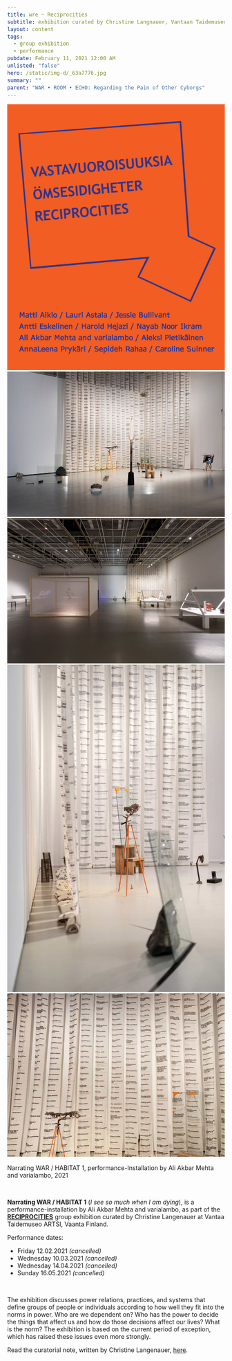 ```yaml
---
title: wre ~ Reciprocities
subtitle: exhibition curated by Christine Langnauer, Vantaan Taidemuseo ARTSI, Vantaa
layout: content
tags:
  - group exhibition
  - performance
pubdate: February 11, 2021 12:00 AM
unlisted: "false"
hero: /static/img-d/_63a7776.jpg
summary: ""
parent: "WAR • ROOM • ECHO: Regarding the Pain of Other Cyborgs"
---
```

![](/static/img-d/narrating-war-vantaan-taidemuseo-artsi.png)
![](/static/img-d/_63a7776.jpg)
![](/static/img-d/_63a7832.jpg)
![](/static/img-d/_63a7925.jpg)
![](/static/img-d/ali-akbar-mehta_-narrating-war_scrolls.jpg)

Narrating WAR / HABITAT 1, performance-Installation by Ali Akbar Mehta and varialambo, 2021

<br/>

**Narrating WAR / HABITAT 1** (*I see so much when I am dying*), is a performance-installation by Ali Akbar Mehta and varialambo, as part of the **[RECIPROCITIES](https://aliakbarmehta.com/content/war-room-echo-regarding-the-pain-of-other-cyborgs#narrating-war-vantaan-taidemuseo-artsi)** group exhibition curated by Christine Langenauer at Vantaa Taidemuseo ARTSI, Vaanta Finland.

Performance dates:

* Friday 12.02.2021 *(cancelled)*
* Wednesday 10.03.2021 *(cancelled)*
* Wednesday 14.04.2021 *(cancelled)*
* Sunday 16.05.2021 *(cancelled)*

<br/>

The exhibition discusses power relations, practices, and systems that define groups of people or individuals according to how well they fit into the norms in power. Who are we dependent on? Who has the power to decide the things that affect us and how do those decisions affect our lives? What is the norm? The exhibition is based on the current period of exception, which has raised these issues even more strongly.

Read the curatorial note, written by Christine Langenauer, [here](https://www.artsimuseo.com/eng/reciprocities).